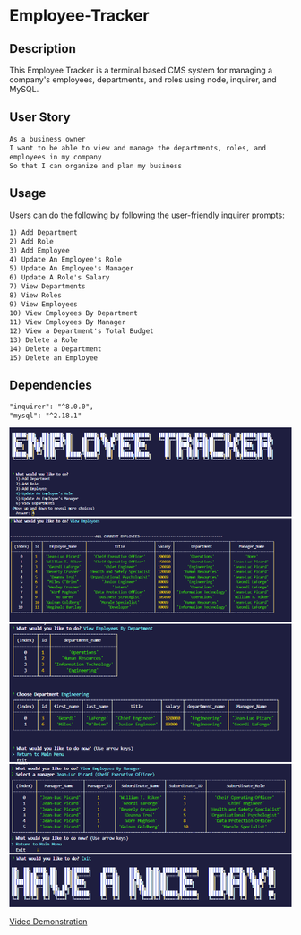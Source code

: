 # Employee-Tracker

## Description 
This Employee Tracker is a terminal based CMS system for managing a company's employees, departments, and roles using node, inquirer, and MySQL.


## User Story 
```
As a business owner
I want to be able to view and manage the departments, roles, and employees in my company
So that I can organize and plan my business
```
## Usage 
Users can do the following by following the user-friendly inquirer prompts: 
```
1) Add Department
2) Add Role
3) Add Employee
4) Update An Employee's Role
5) Update An Employee's Manager
6) Update A Role's Salary
7) View Departments
8) View Roles
9) View Employees
10) View Employees By Department
11) View Employees By Manager
12) View a Department's Total Budget
13) Delete a Role
14) Delete a Department
15) Delete an Employee
```
## Dependencies
    "inquirer": "^8.0.0",
    "mysql": "^2.18.1"

![Start Screen](./Images/Ascii.PNG?raw=true "Employee Tracker")
![Employees](./Images/Employees.PNG?raw=true "View Employees")
![Department](./Images/Department.PNG?raw=true "View Employees by Department")
![Manager](./Images/Manager.PNG?raw=true "View Employees By Manager")
![Exit](./Images/exitAscii.PNG?raw=true "Exit Screen")

[Video Demonstration](https://drive.google.com/file/d/1yDZ0xNv2huKtr-T1hSBRrhXhz_reoyic/view?usp=sharing)
